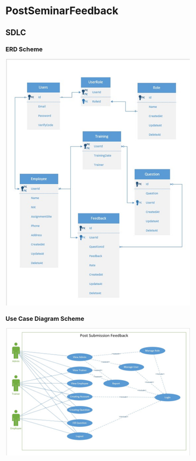 # PostSeminarFeedback

## SDLC
### ERD Scheme
![picture](SDLC/ERD_PostSeminarFeedback.jpg)

### Use Case Diagram Scheme
![picture](SDLC/UCD__PostSeminarFeedback.jpg)
